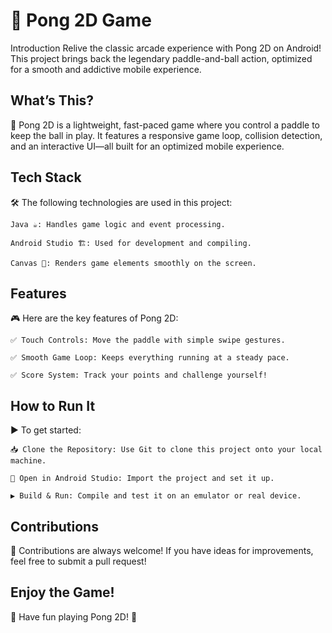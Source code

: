 # 🏓 Pong 2D Game
Introduction
Relive the classic arcade experience with Pong 2D on Android! This project brings back the legendary paddle-and-ball action, optimized for a smooth and addictive mobile experience.

## What’s This?
🚀 Pong 2D is a lightweight, fast-paced game where you control a paddle to keep the ball in play. It features a responsive game loop, collision detection, and an interactive UI—all built for an optimized mobile experience.

## Tech Stack

🛠️ The following technologies are used in this project:
    
    Java ☕: Handles game logic and event processing.
    
    Android Studio 🏗️: Used for development and compiling.
    
    Canvas 🎨: Renders game elements smoothly on the screen.


## Features

🎮 Here are the key features of Pong 2D:

    ✅ Touch Controls: Move the paddle with simple swipe gestures.
    
    ✅ Smooth Game Loop: Keeps everything running at a steady pace.
    
    ✅ Score System: Track your points and challenge yourself!

## How to Run It

▶️ To get started:

    📥 Clone the Repository: Use Git to clone this project onto your local machine.
    
    📂 Open in Android Studio: Import the project and set it up.
    
    ▶️ Build & Run: Compile and test it on an emulator or real device.


## Contributions

🤝 Contributions are always welcome! If you have ideas for improvements, feel free to submit a pull request!

## Enjoy the Game!
🎯 Have fun playing Pong 2D! 🚀
